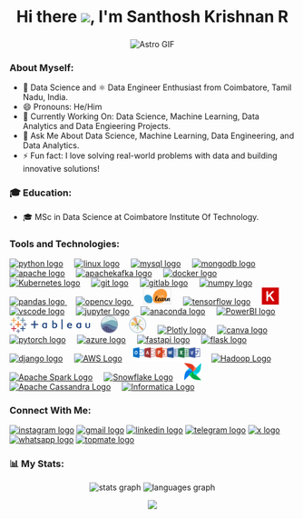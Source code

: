 <h1 align="center">Hi there <img src="https://media.giphy.com/media/hvRJCLFzcasrR4ia7z/giphy.gif" width="32">, I'm Santhosh Krishnan R</h1>

###

<p align="center">
  <img src="https://user-images.githubusercontent.com/74038190/212750996-938b257b-266c-45a7-9af7-655341c0f58b.gif" alt="Astro GIF" width="600" height="450"/><br>
</p>

### **About Myself:**
 - 🚀 Data Science and ⚛ Data Engineer Enthusiast from Coimbatore, Tamil Nadu, India.
 - 😄 Pronouns: He/Him
 - 🔭 Currently Working On: Data Science, Machine Learning, Data Analytics and Data Engieering Projects.
 - 💬 Ask Me About Data Science, Machine Learning, Data Engineering, and Data Analytics.
 - ⚡ Fun fact: I love solving real-world problems with data and building innovative solutions!
   
### **🎓 Education:**

 - 🎓 MSc in Data Science at Coimbatore Institute Of Technology.

### **Tools and Technologies:**

<div align="left">
  <a href="https://www.python.org/"><img src="https://cdn.jsdelivr.net/gh/devicons/devicon/icons/python/python-original.svg" height="30" alt="python logo"  /></a>
  <img width="12" />
  <a href="https://www.linux.org/"><img src="https://cdn.jsdelivr.net/gh/devicons/devicon/icons/linux/linux-original.svg" height="30" alt="linux logo"  /></a>
  <img width="12" />
  <a href="https://www.mysql.com/"><img src="https://cdn.jsdelivr.net/gh/devicons/devicon/icons/mysql/mysql-original.svg" height="30" alt="mysql logo"  /></a>
  <img width="12" />
  <a href="https://www.mongodb.com/"><img src="https://cdn.jsdelivr.net/gh/devicons/devicon/icons/mongodb/mongodb-original.svg" height="30" alt="mongodb logo"  /></a>
  <img width="12" />
  <a href="https://httpd.apache.org/"><img src="https://cdn.jsdelivr.net/gh/devicons/devicon/icons/apache/apache-original.svg" height="30" alt="apache logo"  /></a>
  <img width="12" />
  <a href="https://kafka.apache.org/"><img src="https://www.vectorlogo.zone/logos/apache_kafka/apache_kafka-ar21~bgwhite.svg" height="30" alt="apachekafka logo"  /></a>
  <img width="12" />
  <a href="https://www.docker.com/"><img src="https://cdn.jsdelivr.net/gh/devicons/devicon/icons/docker/docker-original.svg" height="30" alt="docker logo"  /></a>
  <img width="12" />
  <a href="https://kubernetes.io/"><img src="https://www.vectorlogo.zone/logos/kubernetes/kubernetes-ar21~bgwhite.svg" height="30" alt="Kubernetes logo"  /></a>
  <img width="12" />
  <a href="https://git-scm.com/"><img src="https://cdn.jsdelivr.net/gh/devicons/devicon/icons/git/git-original.svg" height="30" alt="git logo"  /></a>
  <img width="12" />
  <a href="https://about.gitlab.com/"><img src="https://cdn.jsdelivr.net/gh/devicons/devicon/icons/gitlab/gitlab-original.svg" height="30" alt="gitlab logo"  /></a>
  <img width="12" />
  <a href="https://numpy.org/"><img src="https://cdn.jsdelivr.net/gh/devicons/devicon/icons/numpy/numpy-original.svg" height="30" alt="numpy logo"  /></a>
  <img width="12" />
  <a href="https://pandas.pydata.org/"><img src="https://cdn.jsdelivr.net/gh/devicons/devicon/icons/pandas/pandas-original.svg" height="30" alt="pandas logo"  /> </a>
  <img width="12" />
  <a href="https://opencv.org/"><img src="https://www.vectorlogo.zone/logos/opencv/opencv-ar21~bgwhite.svg" height="30" alt="opencv logo"  /> </a>
  <img width="12" />
  <a href="https://scikit-learn.org/stable"><img src="https://github.com/scikit-learn/scikit-learn/blob/main/doc/logos/brand_guidelines/scikitlearn_logo_clearspace_updated.png" height="30" alt="SKlearn  Logo"/></a>
  <img width="12" />
  <a href="https://www.tensorflow.org/"><img src="https://cdn.jsdelivr.net/gh/devicons/devicon/icons/tensorflow/tensorflow-original.svg" height="30" alt="tensorflow logo"  /></a>
  <img width="12" />
  <a href="https://keras.io/"><img src="https://raw.githubusercontent.com/santhoshkrishnan30/logo/main/Keras.png" height="30" alt="Keras  Logo"/></a>
  <img width="12" />
  <a href="https://code.visualstudio.com/"><img src="https://cdn.jsdelivr.net/gh/devicons/devicon/icons/vscode/vscode-original.svg" height="30" alt="vscode logo"  /></a>
  <img width="12" />
  <a href="https://jupyter.org/"><img src="https://cdn.jsdelivr.net/gh/devicons/devicon/icons/jupyter/jupyter-original.svg" height="30" alt="jupyter logo"  /></a>
  <img width="12" />
  <a href="https://www.anaconda.com/"><img src="https://cdn.jsdelivr.net/gh/devicons/devicon/icons/anaconda/anaconda-original.svg" height="30" alt="anaconda logo"  /></a>
  <img width="12" />
  <a href="https://app.powerbi.com/singleSignOn?ru=https%3A%2F%2Fapp.powerbi.com%2F%3FnoSignUpCheck%3D1"><img src="https://github.com/microsoft/PowerBI-Icons/blob/main/PNG/Desktop.png" height="30" 
  alt="PowerBI logo"  /></a>
  <img width="12" />
  <a href="https://www.tableau.com/"><img src="https://raw.githubusercontent.com/santhoshkrishnan30/logo/main/tableau.png" height="30" alt="tableau  Logo"/></a>
  <img width="12" />
  <a href="https://seaborn.pydata.org/"><img src="https://raw.githubusercontent.com/santhoshkrishnan30/logo/main/seaborn.png" height="30" alt="seaborn  Logo"/></a>
  <img width="12" />
  <a href="https://matplotlib.org//"><img src="https://raw.githubusercontent.com/santhoshkrishnan30/logo/main/Matplotlib.png" height="30" alt="Matplotlib  Logo"/></a>
  <img width="12" />
  <a href="https://plotly.com/"><img src="https://www.vectorlogo.zone/logos/plotly/plotly-official.svg" height="30" alt="Plotly logo"  /></a>
  <img width="12" />
  <a href="https://www.canva.com/"><img src="https://cdn.jsdelivr.net/gh/devicons/devicon/icons/canva/canva-original.svg" height="30" alt="canva logo"  /></a>
  <img width="12" />
  <a href="https://pytorch.org/"><img src="https://cdn.jsdelivr.net/gh/devicons/devicon/icons/pytorch/pytorch-original.svg" height="30" alt="pytorch logo"  /></a>
  <img width="12" />
  <a href="https://azure.microsoft.com/"><img src="https://cdn.jsdelivr.net/gh/devicons/devicon/icons/azure/azure-original.svg" height="30" alt="azure logo"  /></a>
  <img width="12" />
  <a href="https://fastapi.tiangolo.com/"><img src="https://cdn.jsdelivr.net/gh/devicons/devicon/icons/fastapi/fastapi-original.svg" height="30" alt="fastapi logo"  /></a>
  <img width="12" />
  <a href="https://flask.palletsprojects.com/"><img src="https://miro.medium.com/v2/resize:fit:1200/0*xoD5EJbkcrkrn4Bc.png" height="30" alt="flask logo"  /></a>
  <img width="12" />
  <a href="https://www.djangoproject.com/"><img src="https://1000logos.net/wp-content/uploads/2020/08/Django-Logo.png" height="30" alt="django logo"  /></a>
  <img width="12" />
  <a href="https://aws.amazon.com/"><img src="https://logos-world.net/wp-content/uploads/2021/08/Amazon-Web-Services-AWS-Emblem.png" height="30" alt="AWS Logo"/></a>
  <img width="12" />
  <a href="https://www.microsoft.com/en-in/microsoft-365/microsoft-office"><img src="https://raw.githubusercontent.com/santhoshkrishnan30/logo/main/microsoft-office-png-logo-4836.png" height="30" alt="Microsoft Excel Logo"/></a>
  <img width="12" />
  <a href="https://hadoop.apache.org/"><img src="https://upload.wikimedia.org/wikipedia/commons/thumb/0/0e/Hadoop_logo.svg/1200px-Hadoop_logo.svg.png" height="30" alt="Hadoop Logo"/></a>
  <img width="12" />
  <a href="https://spark.apache.org/"><img src="https://db0dce98.delivery.rocketcdn.me/es/files/2022/08/apache-spark.webp" height="30" alt="Apache Spark Logo"/></a>
  <img width="12" />
  <a href="https://www.snowflake.com/"><img src="https://www.vectorlogo.zone/logos/snowflake/snowflake-ar21.svg" height="30" alt="Snowflake Logo"/></a>
  <img width="12" />
  <a href="https://airflow.apache.org/"><img src="https://raw.githubusercontent.com/santhoshkrishnan30/logo/main/Apache Airflow.png" height="30" alt="Apache Airflow Logo"/></a>
  <img width="12" />
  <a href="https://cassandra.apache.org/"><img src="https://fontslogo.com/wp-content/uploads/2018/12/Apache-Cassandra-Logo-Font.jpg" height="30" alt="Apache Cassandra Logo"/></a>
  <img width="12" />
  <a href="https://now.informatica.com/IICS-Cloud-Data-Integration-Services-onDemand.html"><img src="https://encrypted-tbn0.gstatic.com/images?q=tbn:ANd9GcRTbIx_NINb0NG1w78rXySN-Yy042PpFLlu2A&s" height="30" alt="Informatica Logo"/></a>
  <img width="12" />
</div>

### **Connect With Me:**

<div align="left">
  <a href="https://www.instagram.com/_santhosh_krishnan_sk/"><img src="https://img.shields.io/static/v1?message=Instagram&logo=instagram&label=&color=E4405F&logoColor=white&labelColor=&style=for-the-badge" height="35" alt="instagram logo"  /></a>
  <a href="mailto:santhoshkrishnan3006@gmail.com"><img src="https://img.shields.io/static/v1?message=Gmail&logo=gmail&label=&color=D14836&logoColor=white&labelColor=&style=for-the-badge" height="35" alt="gmail logo"  /></a>
  <a href="https://www.linkedin.com/in/santhoshkrish03/"><img src="https://img.shields.io/static/v1?message=LinkedIn&logo=linkedin&label=&color=0077B5&logoColor=white&labelColor=&style=for-the-badge" height="35" alt="linkedin logo"  /></a>
  <a href="https://t.me/Santhosh_krishnan_sk"><img src="https://img.shields.io/static/v1?message=Telegram&logo=telegram&label=&color=2CA5E0&logoColor=white&labelColor=&style=for-the-badge" height="35" alt="telegram logo"  /></a>
  <a href="https://x.com/Santhos83686951"><img src="https://img.shields.io/static/v1?message=X&logo=x&label=&color=000000&logoColor=white&labelColor=&style=for-the-badge" height="35" alt="x logo"  /></a>
  <a href="https://wa.me/qr/4E72VQPCQO52E1"><img src="https://img.shields.io/static/v1?message=Whatsapp&logo=whatsapp&label=&color=25D366&logoColor=white&labelColor=&style=for-the-badge" height="35" alt="whatsapp logo"  /></a>
  <a href="https://www.facebook.com/sk30603/><img src="https://img.shields.io/static/v1?message=Facebook&logo=facebook&label=&color=1877F2&logoColor=white&labelColor=&style=for-the-badge" height="35" alt="facebook logo"  /></a>
  <a href="https://topmate.io/santhoshkrishnan30/"><img src="https://img.shields.io/static/v1?message=Topmate&logo=calendar&label=&color=F5F5F5&logoColor=white&labelColor=&style=for-the-badge" height="35" alt="topmate logo"  /></a>
</div>


### 📊 My Stats:
<div align="center">
  <img src="https://github-readme-stats.vercel.app/api?username=santhoshkrishnan30&hide_title=false&hide_rank=false&show_icons=true&include_all_commits=true&count_private=true&disable_animations=false&theme=dracula&locale=en&hide_border=false" height="150" alt="stats graph"  />
  <img src="https://github-readme-stats.vercel.app/api/top-langs?username=santhoshkrishnan30&locale=en&hide_title=false&layout=compact&card_width=320&langs_count=5&theme=dracula&hide_border=false" height="150" alt="languages graph"  />




  [![](https://visitcount.itsvg.in/api?id=santhoshkrishnan30&label=Profile%20Views&color=12&icon=5&pretty=false)](https://visitcount.itsvg.in)



     



</div>














